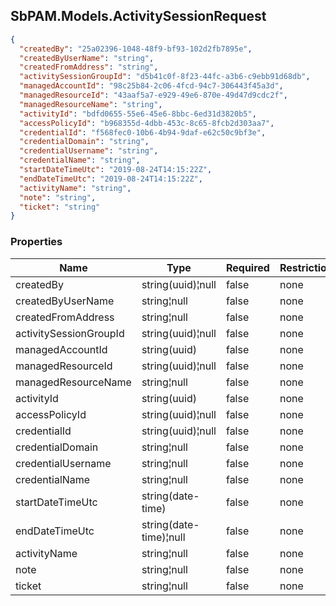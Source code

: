 
<h2 id="tocS_SbPAM.Models.ActivitySessionRequest">SbPAM.Models.ActivitySessionRequest</h2>

<a id="schemasbpam.models.activitysessionrequest"></a>
<a id="schema_SbPAM.Models.ActivitySessionRequest"></a>
<a id="tocSsbpam.models.activitysessionrequest"></a>
<a id="tocssbpam.models.activitysessionrequest"></a>

```json
{
  "createdBy": "25a02396-1048-48f9-bf93-102d2fb7895e",
  "createdByUserName": "string",
  "createdFromAddress": "string",
  "activitySessionGroupId": "d5b41c0f-8f23-44fc-a3b6-c9ebb91d68db",
  "managedAccountId": "98c25b84-2c06-4fcd-94c7-306443f45a3d",
  "managedResourceId": "43aaf5a7-e929-49e6-870e-49d47d9cdc2f",
  "managedResourceName": "string",
  "activityId": "bdfd0655-55e6-45e6-8bbc-6ed31d3820b5",
  "accessPolicyId": "b968355d-4dbb-453c-8c65-8fcb2d303aa7",
  "credentialId": "f568fec0-10b6-4b94-9daf-e62c50c9bf3e",
  "credentialDomain": "string",
  "credentialUsername": "string",
  "credentialName": "string",
  "startDateTimeUtc": "2019-08-24T14:15:22Z",
  "endDateTimeUtc": "2019-08-24T14:15:22Z",
  "activityName": "string",
  "note": "string",
  "ticket": "string"
}

```

### Properties

|Name|Type|Required|Restrictions|Description|
|---|---|---|---|---|
|createdBy|string(uuid)¦null|false|none|none|
|createdByUserName|string¦null|false|none|none|
|createdFromAddress|string¦null|false|none|none|
|activitySessionGroupId|string(uuid)¦null|false|none|none|
|managedAccountId|string(uuid)|false|none|none|
|managedResourceId|string(uuid)¦null|false|none|none|
|managedResourceName|string¦null|false|none|none|
|activityId|string(uuid)|false|none|none|
|accessPolicyId|string(uuid)¦null|false|none|none|
|credentialId|string(uuid)¦null|false|none|none|
|credentialDomain|string¦null|false|none|none|
|credentialUsername|string¦null|false|none|none|
|credentialName|string¦null|false|none|none|
|startDateTimeUtc|string(date-time)|false|none|none|
|endDateTimeUtc|string(date-time)¦null|false|none|none|
|activityName|string¦null|false|none|none|
|note|string¦null|false|none|none|
|ticket|string¦null|false|none|none|


